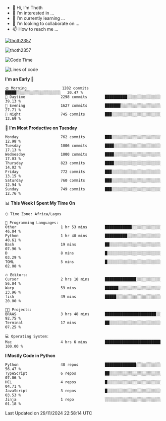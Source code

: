 <!---
thoth2357/thoth2357 is a ✨ special ✨ repository because its `README.md` (this file) appears on your GitHub profile.
You can click the Preview link to take a look at your changes.
--->

- 👋 Hi, I’m Thoth
- 👀 I’m interested in ...
- 🌱 I’m currently learning ...
- 💞️ I’m looking to collaborate on ...
- 📫 How to reach me ...


<p align="left"> <a href="https://github.com/ryo-ma/github-profile-trophy"><img src="https://github-profile-trophy.vercel.app/?username=thoth2357&theme=gruvbox&no-bg=true&no-frame=false&title=MultiLanguage,Commits,Repositories,Stars,Followers,PullRequest,Reviews,Issues" alt="thoth2357" /></a> </p>

<p align="left"> <img src="https://komarev.com/ghpvc/?username=thoth2357&label=Profile%20views&color=0e75b6&style=flat" alt="thoth2357" /> </p>

<!--START_SECTION:waka-->
![Code Time](http://img.shields.io/badge/Code%20Time-3%2C422%20hrs%2044%20mins-blue)

![Lines of code](https://img.shields.io/badge/From%20Hello%20World%20I%27ve%20Written-30.5%20million%20lines%20of%20code-blue)

**I'm an Early 🐤** 

```text
🌞 Morning                1202 commits        █████░░░░░░░░░░░░░░░░░░░░   20.47 % 
🌆 Daytime                2298 commits        ██████████░░░░░░░░░░░░░░░   39.13 % 
🌃 Evening                1627 commits        ███████░░░░░░░░░░░░░░░░░░   27.71 % 
🌙 Night                  745 commits         ███░░░░░░░░░░░░░░░░░░░░░░   12.69 % 
```
📅 **I'm Most Productive on Tuesday** 

```text
Monday                   762 commits         ███░░░░░░░░░░░░░░░░░░░░░░   12.98 % 
Tuesday                  1006 commits        ████░░░░░░░░░░░░░░░░░░░░░   17.13 % 
Wednesday                1000 commits        ████░░░░░░░░░░░░░░░░░░░░░   17.03 % 
Thursday                 823 commits         ████░░░░░░░░░░░░░░░░░░░░░   14.02 % 
Friday                   772 commits         ███░░░░░░░░░░░░░░░░░░░░░░   13.15 % 
Saturday                 760 commits         ███░░░░░░░░░░░░░░░░░░░░░░   12.94 % 
Sunday                   749 commits         ███░░░░░░░░░░░░░░░░░░░░░░   12.76 % 
```


📊 **This Week I Spent My Time On** 

```text
🕑︎ Time Zone: Africa/Lagos

💬 Programming Languages: 
Other                    1 hr 53 mins        ████████████░░░░░░░░░░░░░   46.04 % 
Python                   1 hr 40 mins        ██████████░░░░░░░░░░░░░░░   40.61 % 
Bash                     19 mins             ██░░░░░░░░░░░░░░░░░░░░░░░   07.96 % 
D                        8 mins              █░░░░░░░░░░░░░░░░░░░░░░░░   03.29 % 
TOML                     5 mins              █░░░░░░░░░░░░░░░░░░░░░░░░   02.08 % 

🔥 Editors: 
Cursor                   2 hrs 18 mins       ██████████████░░░░░░░░░░░   56.04 % 
Warp                     59 mins             ██████░░░░░░░░░░░░░░░░░░░   23.96 % 
fish                     49 mins             █████░░░░░░░░░░░░░░░░░░░░   20.00 % 

🐱‍💻 Projects: 
BRAAS                    3 hrs 48 mins       ███████████████████████░░   92.75 % 
Terminal                 17 mins             ██░░░░░░░░░░░░░░░░░░░░░░░   07.25 % 

💻 Operating System: 
Mac                      4 hrs 6 mins        █████████████████████████   100.00 % 
```

**I Mostly Code in Python** 

```text
Python                   48 repos            ██████████████░░░░░░░░░░░   56.47 % 
TypeScript               6 repos             ██░░░░░░░░░░░░░░░░░░░░░░░   07.06 % 
HCL                      4 repos             █░░░░░░░░░░░░░░░░░░░░░░░░   04.71 % 
JavaScript               3 repos             █░░░░░░░░░░░░░░░░░░░░░░░░   03.53 % 
Jinja                    1 repo              ░░░░░░░░░░░░░░░░░░░░░░░░░   01.18 % 
```




 Last Updated on 29/11/2024 22:58:14 UTC
<!--END_SECTION:waka-->
<!--![](http://github-profile-summary-cards.vercel.app/api/cards/profile-details?username=thoth2357&theme=2077)

![](http://github-profile-summary-cards.vercel.app/api/cards/stats?username=thoth2357&theme=2077)![](http://github-profile-summary-cards.vercel.app/api/cards/productive-time?username=thoth2357&theme=2077&utcOffset=8) -->
